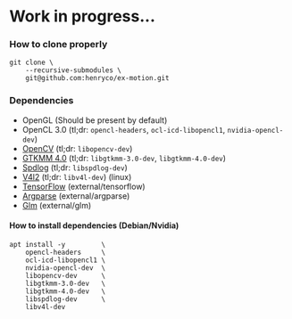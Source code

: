 # Work in progress...

### How to clone properly
```shell
git clone \
    --recursive-submodules \
    git@github.com:henryco/ex-motion.git
  ```

### Dependencies
- OpenGL (Should be present by default)
- OpenCL 3.0 (tl;dr: `opencl-headers`, `ocl-icd-libopencl1`, `nvidia-opencl-dev`)
- [OpenCV](https://opencv.org/get-started) (tl;dr: `libopencv-dev`)
- [GTKMM 4.0](https://gtkmm.org/en/download.html) (tl;dr: `libgtkmm-3.0-dev`, `libgtkmm-4.0-dev`)
- [Spdlog](https://github.com/gabime/spdlog) (tl;dr: `libspdlog-dev`)
- [V4l2](https://trac.gateworks.com/wiki/linux/v4l2) (tl;dr: `libv4l-dev`) (linux)
- [TensorFlow](https://github.com/tensorflow/tensorflow) (external/tensorflow)
- [Argparse](https://github.com/p-ranav/argparse#positional-arguments) (external/argparse)
- [Glm](https://github.com/g-truc/glm) (external/glm)

#### How to install dependencies (Debian/Nvidia)
```shell
apt install -y         \
    opencl-headers     \
    ocl-icd-libopencl1 \
    nvidia-opencl-dev  \
    libopencv-dev      \
    libgtkmm-3.0-dev   \
    libgtkmm-4.0-dev   \
    libspdlog-dev      \
    libv4l-dev
```